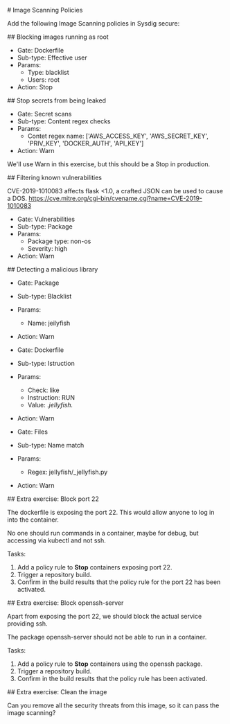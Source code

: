 # Image Scanning Policies

Add the following Image Scanning policies in Sysdig secure:


## Blocking images running as root

* Gate: Dockerfile
* Sub-type: Effective user
* Params:
  * Type: blacklist
  * Users: root
* Action: Stop


## Stop secrets from being leaked

* Gate: Secret scans
* Sub-type: Content regex checks
* Params:
  * Contet regex name: ['AWS_ACCESS_KEY', 'AWS_SECRET_KEY', 'PRIV_KEY', 'DOCKER_AUTH', 'API_KEY']
* Action: Warn

We'll use Warn in this exercise, but this should be a Stop in production.


## Filtering known vulnerabilities

CVE-2019-1010083 affects flask <1.0, a crafted JSON can be used to cause a DOS.
https://cve.mitre.org/cgi-bin/cvename.cgi?name=CVE-2019-1010083

* Gate: Vulnerabilities
* Sub-type: Package
* Params:
  * Package type: non-os
  * Severity: high
* Action: Warn


## Detecting a malicious library

* Gate: Package
* Sub-type: Blacklist
* Params:
  * Name: jeilyfish
* Action: Warn


* Gate: Dockerfile
* Sub-type: Istruction
* Params:
  * Check: like
  * Instruction: RUN
  * Value: .*jeIlyfish.*
* Action: Warn


* Gate: Files
* Sub-type: Name match
* Params:
  * Regex: jeIlyfish\/_jellyfish\.py
* Action: Warn


## Extra exercise: Block port 22

The dockerfile is exposing the port 22. This would allow anyone to log in into the container.

No one should run commands in a container, maybe for debug, but accessing via kubectl and not ssh.

Tasks:

1. Add a policy rule to **Stop** containers exposing port 22.
2. Trigger a repository build.
3. Confirm in the build results that the policy rule for the port 22 has been activated.


## Extra exercise: Block openssh-server

Apart from exposing the port 22, we should block the actual service providing ssh.

The package openssh-server should not be able to run in a container.

Tasks:

1. Add a policy rule to **Stop** containers using the openssh package.
2. Trigger a repository build.
3. Confirm in the build results that the policy rule has been activated.


## Extra exercise: Clean the image

Can you remove all the security threats from this image, so it can pass the image scanning?
